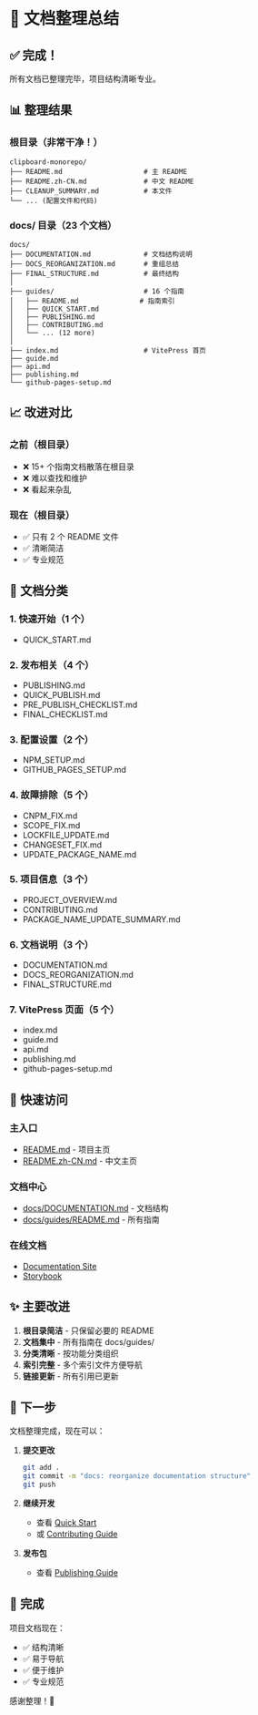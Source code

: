 # 🧹 文档整理总结

## ✅ 完成！

所有文档已整理完毕，项目结构清晰专业。

## 📊 整理结果

### 根目录（非常干净！）

```
clipboard-monorepo/
├── README.md                    # 主 README
├── README.zh-CN.md              # 中文 README
├── CLEANUP_SUMMARY.md           # 本文件
└── ... (配置文件和代码)
```

### docs/ 目录（23 个文档）

```
docs/
├── DOCUMENTATION.md             # 文档结构说明
├── DOCS_REORGANIZATION.md       # 重组总结
├── FINAL_STRUCTURE.md           # 最终结构
│
├── guides/                      # 16 个指南
│   ├── README.md               # 指南索引
│   ├── QUICK_START.md
│   ├── PUBLISHING.md
│   ├── CONTRIBUTING.md
│   └── ... (12 more)
│
├── index.md                     # VitePress 首页
├── guide.md
├── api.md
├── publishing.md
└── github-pages-setup.md
```

## 📈 改进对比

### 之前（根目录）

- ❌ 15+ 个指南文档散落在根目录
- ❌ 难以查找和维护
- ❌ 看起来杂乱

### 现在（根目录）

- ✅ 只有 2 个 README 文件
- ✅ 清晰简洁
- ✅ 专业规范

## 🎯 文档分类

### 1. 快速开始（1 个）

- QUICK_START.md

### 2. 发布相关（4 个）

- PUBLISHING.md
- QUICK_PUBLISH.md
- PRE_PUBLISH_CHECKLIST.md
- FINAL_CHECKLIST.md

### 3. 配置设置（2 个）

- NPM_SETUP.md
- GITHUB_PAGES_SETUP.md

### 4. 故障排除（5 个）

- CNPM_FIX.md
- SCOPE_FIX.md
- LOCKFILE_UPDATE.md
- CHANGESET_FIX.md
- UPDATE_PACKAGE_NAME.md

### 5. 项目信息（3 个）

- PROJECT_OVERVIEW.md
- CONTRIBUTING.md
- PACKAGE_NAME_UPDATE_SUMMARY.md

### 6. 文档说明（3 个）

- DOCUMENTATION.md
- DOCS_REORGANIZATION.md
- FINAL_STRUCTURE.md

### 7. VitePress 页面（5 个）

- index.md
- guide.md
- api.md
- publishing.md
- github-pages-setup.md

## 🔗 快速访问

### 主入口

- [README.md](./README.md) - 项目主页
- [README.zh-CN.md](./README.zh-CN.md) - 中文主页

### 文档中心

- [docs/DOCUMENTATION.md](./docs/DOCUMENTATION.md) - 文档结构
- [docs/guides/README.md](./docs/guides/README.md) - 所有指南

### 在线文档

- [Documentation Site](https://suchuhong.github.io/clipboard-monorepo/)
- [Storybook](https://suchuhong.github.io/clipboard-monorepo/storybook/)

## ✨ 主要改进

1. **根目录简洁** - 只保留必要的 README
2. **文档集中** - 所有指南在 docs/guides/
3. **分类清晰** - 按功能分类组织
4. **索引完整** - 多个索引文件方便导航
5. **链接更新** - 所有引用已更新

## 📝 下一步

文档整理完成，现在可以：

1. **提交更改**

   ```bash
   git add .
   git commit -m "docs: reorganize documentation structure"
   git push
   ```

2. **继续开发**
   - 查看 [Quick Start](./docs/guides/QUICK_START.md)
   - 或 [Contributing Guide](./docs/guides/CONTRIBUTING.md)

3. **发布包**
   - 查看 [Publishing Guide](./docs/guides/PUBLISHING.md)

## 🎉 完成

项目文档现在：

- ✅ 结构清晰
- ✅ 易于导航
- ✅ 便于维护
- ✅ 专业规范

感谢整理！🚀
